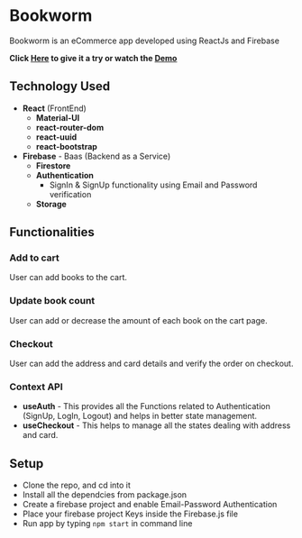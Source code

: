# Bookworm

Bookworm is an eCommerce app developed using ReactJs and Firebase

**Click [Here](https://bookworm-ecommerce-app.netlify.app/) to give it a try or watch the [Demo](https://youtu.be/bPrIb2CbiEA)**



## Technology Used

- **React** (FrontEnd)
  - **Material-UI** 
  - **react-router-dom**
  - **react-uuid** 
  - **react-bootstrap** 
- **Firebase** - Baas (Backend as a Service)
  - **Firestore** 
  - **Authentication**
    - SignIn & SignUp functionality using Email and Password verification    
  - **Storage**

## Functionalities

### Add to cart

User can add books to the cart.

### Update book count

User can add or decrease the amount of each book on the cart page.

### Checkout

User can add the address and card details and verify the order on checkout.


### Context API

- **useAuth** - This provides all the Functions related to Authentication (SignUp, LogIn, Logout) and helps in better state management.
- **useCheckout** - This helps to manage all the states dealing with address and card.

## Setup 

- Clone the repo, and cd into it
- Install all the dependcies from package.json
- Create a firebase project and enable Email-Password Authentication
- Place your firebase project Keys inside the Firebase.js file
- Run app by typing `npm start` in command line
